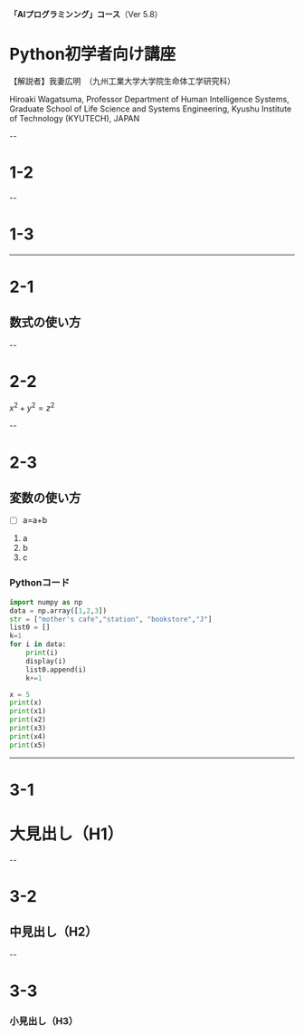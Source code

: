 **「AIプログラミンング」コース**（Ver 5.8）

# Python初学者向け講座

【解説者】我妻広明　（九州工業大学大学院生命体工学研究科）

Hiroaki  Wagatsuma, Professor
Department of Human Intelligence Systems,
Graduate School of Life Science and Systems Engineering,
Kyushu Institute of Technology   (KYUTECH), JAPAN

--

# 1-2

--

# 1-3

---
# 2-1
## 数式の使い方

--
# 2-2
$x^2 + y^2 = z^2$

--
# 2-3
## 変数の使い方

* [ ] a=a+b

1. a
2. b
3. c

### Pythonコード

```python
import numpy as np
data = np.array([1,2,3])
str = ["mother's cafe","station", "bookstore","J"]
list0 = []
k=1
for i in data:
    print(i)
    display(i)
    list0.append(i)
    k+=1

x = 5
print(x)
print(x1)
print(x2)
print(x3)
print(x4)
print(x5)

```

---
# 3-1
# 大見出し（H1）

--
# 3-2
## 中見出し（H2）

--
# 3-3
### 小見出し（H3）

